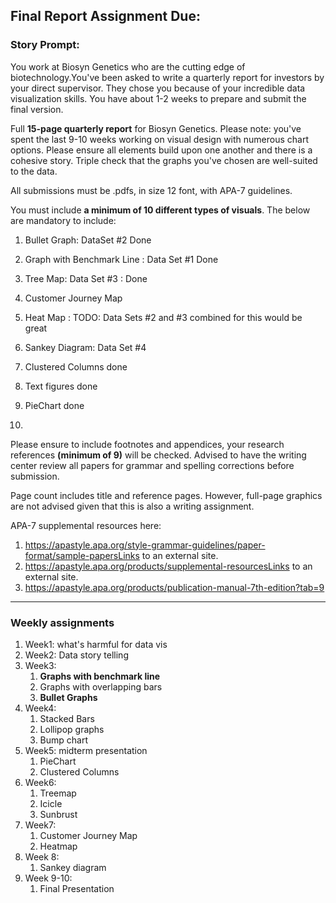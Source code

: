 ## Final Report Assignment Due:


### Story Prompt:

You work at Biosyn Genetics who are the cutting edge of biotechnology.You've been asked to write a quarterly report for investors by your direct supervisor. They chose you because of your incredible data visualization skills. You have about 1-2 weeks to prepare and submit the final version. 

Full **15-page quarterly report** for Biosyn Genetics. Please note: you've spent the last 9-10 weeks working on visual design with numerous chart options. Please ensure all elements build upon one another and there is a cohesive story. Triple check that the graphs you've chosen are well-suited to the data.

All submissions must be .pdfs, in size 12 font, with APA-7 guidelines.

You must include **a minimum of 10 different types of visuals**. The below are mandatory to include:

1. Bullet Graph: DataSet #2 Done
2. Graph with Benchmark Line :  Data Set #1 Done 
3. Tree Map: Data Set #3 :  Done
4. Customer Journey Map 
5. Heat Map : TODO: Data Sets #2 and #3 combined for this would be great 
6. Sankey Diagram: Data Set #4 

7. Clustered Columns done
8. Text figures done 
9. PieChart done 
10. 

Please ensure to include footnotes and appendices, your research references **(minimum of 9)** will be checked.
Advised to have the writing center review all papers for grammar and spelling corrections before submission.

Page count includes title and reference pages. However, full-page graphics are not advised given that this is also a writing assignment.

APA-7 supplemental resources here:

1. https://apastyle.apa.org/style-grammar-guidelines/paper-format/sample-papersLinks to an external site.
2. https://apastyle.apa.org/products/supplemental-resourcesLinks to an external site.
3. https://apastyle.apa.org/products/publication-manual-7th-edition?tab=9

---

### Weekly assignments

1. Week1: what's harmful for data vis
2. Week2: Data story telling
3. Week3:
   1. **Graphs with benchmark line**
   2. Graphs with overlapping bars
   3. **Bullet Graphs**
4. Week4:
   1. Stacked Bars
   2. Lollipop graphs
   3. Bump chart
5. Week5: midterm presentation
   1. PieChart
   2. Clustered Columns
6. Week6:
   1. Treemap
   2. Icicle
   3. Sunbrust
7. Week7:
   1. Customer Journey Map
   2. Heatmap
8. Week 8:
   1. Sankey diagram
9. Week 9-10:
   1. Final Presentation
